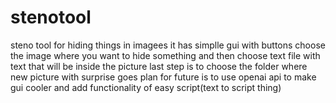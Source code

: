 # stenotool
steno tool for hiding things in imagees
it has simplle gui with buttons
choose the image where you want to hide something and then choose text file with text that will be inside the picture
last step is to choose the folder where new picture with surprise goes
plan for future is to use openai api to make gui cooler and add functionality of easy script(text to script thing)
